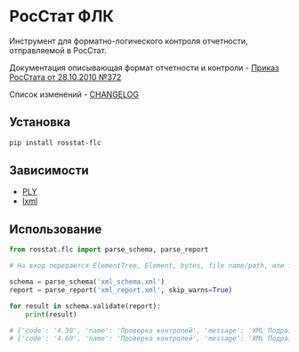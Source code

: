 # РосСтат ФЛК

Инструмент для форматно-логического контроля отчетности, отправляемой в РосСтат.

Документация описывающая формат отчетности и контроли - [Приказ РосСтата от 28.10.2010 №372](http://www.consultant.ru/document/cons_doc_LAW_115689/)

Список изменений - [CHANGELOG](CHANGELOG.md)

## Установка
```bash
pip install rosstat-flc
```

## Зависимости
* [PLY](https://github.com/dabeaz/ply)
* [lxml](https://github.com/lxml/lxml)

## Использование
```python
from rosstat.flc import parse_schema, parse_report

# На вход передаются ElementTree, Element, bytes, file name/path, или file-like объекты

schema = parse_schema('xml_schema.xml')
report = parse_report('xml_report.xml', skip_warns=True)

for result in schema.validate(report):
    print(result)

# {'code': '4.30', 'name': 'Проверка контролей', 'message': 'XML Подраздел 2 стр. 201-202 гр.3 = "1" или "2", при хотя бы одной из стр. 105,106,108,109 гр.3 = 1; слева 1.0 <= справа 0.0 разница 1.0', 'tip': True}
# {'code': '4.60', 'name': 'Проверка контролей', 'message': 'XML Подраздел 2 стр. 203 гр. 3 = "1" или "2", или "3", или "4", или "5", или "6", при хотя бы одной из стр. 105,106,108,109 гр.3 = 1; слева 1.0 <= справа 0.0 разница 1.0', 'tip': True}
```